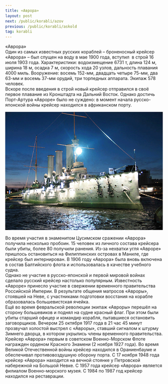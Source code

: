 ```yaml
---
title: «Аврора»
layout: post
next: /public/korabli/azov
previous: /public/korabli/askold
tag: korabli
---
```


«Аврора»  
Один из самых известных русских кораблей – броненосный крейсер «Аврора» – был спущен на воду в мае 1900 года, вступил  в строй 16 июля 1903 года. Характеристики: водоизмещение 6731 т, длина 124 м, ширина 18 м, осадка 7 м, скорость хода 20 узлов, дальность плавания 4000 миль. Вооружение: восемь 152-мм, двадцать четыре 75-мм, два 63-мм и восемь 37-мм орудий, три торпедных аппарата. Экипаж 578 человек.  
Вскоре после введения в строй новый крейсер отправился в своё первое плавание из Кронштадта на Дальний Восток. Однако достичь Порт-Артура «Авроре» было не суждено: в момент начала русско-японской войны крейсер находился в африканском порту.  
  

![](/assets/img/Aurora.gif)  

  
Во время участия в знаменитом Цусимском сражении «Аврора» получила несколько пробоин. 15 человек из личного состава крейсера были убиты, более 80 получили ранения. Из-за нехватки угля «Авроре» пришлось остановиться на Филиппинских островах в Маниле, где крейсер был интернирован. В 1906 году «Аврора» была вновь включена в состав Балтийского флота и использовалась в качестве учебного судна.  
Однако не участие в русско-японской и первой мировой войнах сделало русский крейсер настолько популярным. Известность «Авроре» принесло участие в свержении временного правительства Российской Империи. В результате общения матросов «Авроры», стоявшей на Неве, с участниками подготовки восстания на корабле образовалась большевистская ячейка.  
Ещё во время февральской революции экипаж «Авроры» перешёл на сторону большевиков и поднял на судне красный флаг. При этом были убиты старший офицер и командир корабля, пытавшиеся остановить заговорщиков. Вечером 25 октября 1917 года в 21 час 45 минут прозвучал холостой выстрел с «Авроры», ставший сигналом к штурму Зимнего дворца, в котором укрылись члены временного правительства.   
Крейсер «Аврора» первым в советском Военно-Морском Флоте награжден орденом Красного Знамени (2 ноября 1927 года). Во время Великой Отечественной войны крейсер находился в Ораниенбауме и обеспечивал противовоздушную оборону порта. С 17 ноября 1948 года крейсер «Аврора» находится на вечной стоянке у Петровской набережной на Большой Невке. С 1957 года крейсер «Аврора» является филиалом Военно-морского музея. С 1984 по 1987 год крейсер находился на реставрации.  
 
